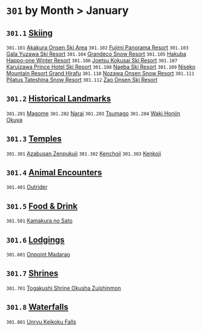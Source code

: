 # `301` by Month > January

## `301.1` [Skiing](skiing)
`301.101` [Akakura Onsen Ski Area](skiing/akakura-onsen-ski-area.md)
`301.102` [Fujimi Panorama Resort](skiing/fujimi-panorama-resort.md)
`301.103` [Gala Yuzawa Ski Resort](skiing/gala-yuzawa-ski-resort.md)
`301.104` [Grandeco Snow Resort](skiing/grandeco-snow-resort.md)
`301.105` [Hakuba Happo-one Winter Resort](skiing/hakuba-happo-one-winter-resort.md)
`301.106` [Joetsu Kokusai Ski Resort](skiing/joetsu-kokusai-ski-resort.md)
`301.107` [Karuizawa Prince Hotel Ski Resort](skiing/karuizawa-prince-hotel-ski-resort.md)
`301.108` [Naeba Ski Resort](skiing/naeba-ski-resort.md)
`301.109` [Niseko Mountain Resort Grand Hirafu](skiing/niseko-mountain-resort-grand-hirafu.md)
`301.110` [Nozawa Onsen Snow Resort](skiing/nozawa-onsen-snow-resort.md)
`301.111` [Pilatus Tateshina Snow Resort](skiing/pilatus-tateshina-snow-resort.md)
`301.112` [Zao Onsen Ski Resort](skiing/zao-onsen-ski-resort.md)

## `301.2` [Historical Landmarks](historical%20landmarks)
`301.201` [Magome](historical%20landmarks/magome.md)
`301.202` [Narai](historical%20landmarks/narai.md)
`301.203` [Tsumago](historical%20landmarks/tsumago.md)
`301.204` [Waki Honjin Okuya](historical%20landmarks/waki-honjin-okuya.md)

## `301.3` [Temples](temples)
`301.301` [Azabusan Zenpukuji](temples/azabusan-zenpukuji.md)
`301.302` [Kenchoji](temples/kenchoji.md)
`301.303` [Kenkoji](temples/kenkoji.md)

## `301.4` [Animal Encounters](animal%20encounters)
`301.401` [Outrider](animal%20encounters/outrider.md)

## `301.5` [Food & Drink](food%20and%20drink)
`301.501` [Kamakura no Sato](food%20and%20drink/kamakura-no-sato.md)

## `301.6` [Lodgings](lodgings)
`301.601` [Onpoint Madarao](lodgings/onpoint-madarao.md)

## `301.7` [Shrines](shrines)
`301.701` [Togakushi Shrine Okusha Zuishinmon](shrines/togakushi-shrine-okusha-zuishinmon.md)

## `301.8` [Waterfalls](waterfalls)
`301.801` [Unryu Keikoku Falls](waterfalls/unryu-keikoku-falls.md)
